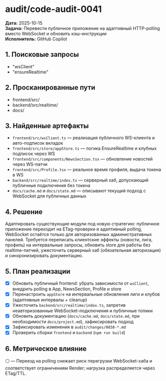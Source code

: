 # audit/code-audit-0041

**Дата:** 2025-10-15  
**Задача:** Перевести публичное приложение на адаптивный HTTP-polling вместо WebSocket и обновить кэш-инструкции  
**Исполнитель:** GitHub Copilot

## 1. Поисковые запросы
- "wsClient"
- "ensureRealtime"

## 2. Просканированные пути
- frontend/src/
- backend/src/realtime/
- docs/

## 3. Найденные артефакты
- `frontend/src/wsClient.ts` — реализация публичного WS-клиента и авто-подписок вкладок
- `frontend/src/store/appStore.ts` — логика EnsureRealtime и клубных подписок через WS
- `frontend/src/components/NewsSection.tsx` — обновление новостей через WS-патчи
- `frontend/src/Profile.tsx` — реальное время профиля, выдача токена в WS
- `backend/src/realtime/index.ts` — серверный хаб, допускающий публичные подключения без токена
- `docs/cache.md` и `docs/state.md` — описывают текущий подход с WebSocket для публичных данных

## 4. Решение
Адаптировать существующие модули под новую стратегию: публичное приложение переходит на ETag-проверки и адаптивный polling, WebSocket остаётся только для авторизованных административных панелей. Требуется переписать клиентские эффекты (новости, лига, профиль) на интервальные запросы, обновить store для работы без realtime-патчей, ужесточить серверный хаб (обязательная авторизация) и синхронизировать документацию.

## 5. План реализации
- [x] Обновить публичный frontend: убрать зависимости от `wsClient`, внедрить polling в App, NewsSection, Profile и store
- [x] Перенастроить `appStore` на интервальные обновления лиги и клубов (адаптивные интервалы + cleanup)
- [x] Ужесточить `backend/src/realtime/index.ts`, запретив неавторизованные WebSocket-подключения и публичные топики
- [x] Обновить документацию (`docs/cache.md`, `docs/state.md`, при необходимости `docs/project.md`), зафиксировать подход
- [x] Зафиксировать изменения в `audit/changes/0038-*.md`
- [x] Проверить сборки `frontend` и `backend` (`npm run build`)

## 6. Метрическое влияние
⚪ — Переезд на polling снижает риск перегрузки WebSocket-хаба и соответствует ограничениям Render; нагрузка распределяется через ETag/TTL.
